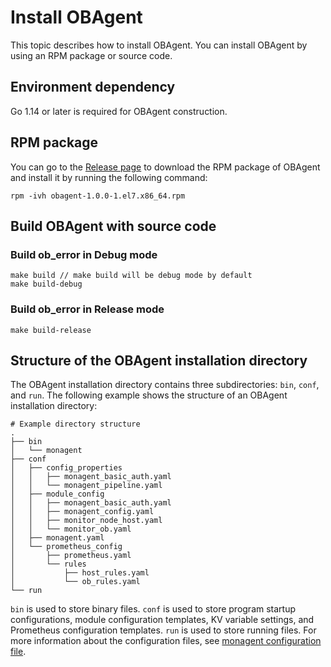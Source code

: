 # Install OBAgent

This topic describes how to install OBAgent. You can install OBAgent by using an RPM package or source code.

## Environment dependency

Go 1.14 or later is required for OBAgent construction.

## RPM package

You can go to the [Release page](https://mirrors.aliyun.com/oceanbase/community/stable/el/7/x86_64/obagent-1.0.0-1.el7.x86_64.rpm) to download the RPM package of OBAgent and install it by running the following command:

```shell
rpm -ivh obagent-1.0.0-1.el7.x86_64.rpm
```

## Build OBAgent with source code

### Build ob_error in Debug mode

```shell
make build // make build will be debug mode by default
make build-debug
```

### Build ob_error in Release mode

```shell
make build-release
```

## Structure of the OBAgent installation directory

The OBAgent installation directory contains three subdirectories: `bin`, `conf`, and `run`. The following example shows the structure of an OBAgent installation directory:

```shell
# Example directory structure
.
├── bin
│   └── monagent
├── conf
│   ├── config_properties
│   │   ├── monagent_basic_auth.yaml
│   │   └── monagent_pipeline.yaml
│   ├── module_config
│   │   ├── monagent_basic_auth.yaml
│   │   ├── monagent_config.yaml
│   │   ├── monitor_node_host.yaml
│   │   └── monitor_ob.yaml
│   ├── monagent.yaml
│   └── prometheus_config
│       ├── prometheus.yaml
│       └── rules
│           ├── host_rules.yaml
│           └── ob_rules.yaml
└── run
```

`bin` is used to store binary files. `conf` is used to store program startup configurations, module configuration templates, KV variable settings, and Prometheus configuration templates. `run` is used to store running files. For more information about the configuration files, see [monagent configuration file](../200.configuration-reference/200.monagent-configuration-file.md).

